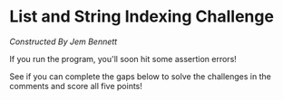 # List and String Indexing Challenge
*Constructed By Jem Bennett*

If you run the program, you'll soon hit some assertion errors!

See if you can complete the gaps below to solve the challenges in the comments and score all five points!